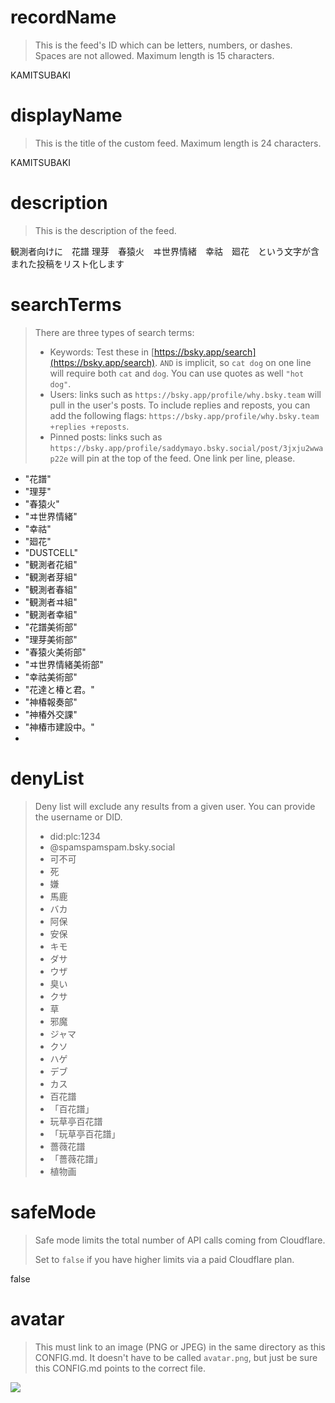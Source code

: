 
# recordName

> This is the feed's ID which can be letters, numbers, or dashes. Spaces are not allowed. Maximum length is 15 characters.

KAMITSUBAKI

# displayName

> This is the title of the custom feed. Maximum length is 24 characters.

KAMITSUBAKI

# description

> This is the description of the feed.

観測者向けに　花譜 理芽　春猿火　ヰ世界情緒　幸祜　廻花　という文字が含まれた投稿をリスト化します

# searchTerms

> There are three types of search terms:
>
> - Keywords: Test these in [https://bsky.app/search](https://bsky.app/search). `AND` is implicit, so `cat dog` on one line will require both `cat` and `dog`. You can use quotes as well `"hot dog"`.
> - Users: links such as `https://bsky.app/profile/why.bsky.team` will pull in the user's posts. To include replies and reposts, you can add the following flags: `https://bsky.app/profile/why.bsky.team +replies +reposts`.
> - Pinned posts: links such as `https://bsky.app/profile/saddymayo.bsky.social/post/3jxju2wwap22e` will pin at the top of the feed. One link per line, please.

- "花譜"
- "理芽"
- "春猿火"
- "ヰ世界情緒"
- "幸祜"
- "廻花"
- "DUSTCELL"
- "観測者花組"
- "観測者芽組"
- "観測者春組"
- "観測者ヰ組"
- "観測者幸組"
- "花譜美術部"
- "理芽美術部"
- "春猿火美術部"
- "ヰ世界情緒美術部"
- "幸祜美術部"
- "花達と椿と君。"
- "神椿報奏部"
- "神椿外交課"
- "神椿市建設中。"
- 
# denyList

> Deny list will exclude any results from a given user. You can provide the username or DID.
>
> - did:plc:1234
> - @spamspamspam.bsky.social
> - 可不可
> - 死
> - 嫌
> - 馬鹿
> - バカ
> - 阿保
> - 安保
> - キモ
> - ダサ
> - ウザ
> - 臭い
> - クサ
> - 草
> - 邪魔
> - ジャマ
> - クソ
> - ハゲ
> - デブ
> - カス
> - 百花譜
> - 「百花譜」
> - 玩草亭百花譜
> - 「玩草亭百花譜」
> - 薔薇花譜
> - 「薔薇花譜」
> - 植物画
# safeMode

> Safe mode limits the total number of API calls coming from Cloudflare.
>
> Set to `false` if you have higher limits via a paid Cloudflare plan.

false

# avatar

> This must link to an image (PNG or JPEG) in the same directory as this CONFIG.md. It doesn't have to be called `avatar.png`, but just be sure this CONFIG.md points to the correct file.

![](avatar.png)
